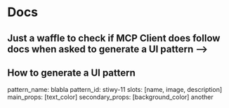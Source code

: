 
# Docs

## Just a waffle to check if MCP Client does follow docs when asked to generate a UI pattern -->

## How to generate a UI pattern 

pattern_name: blabla
pattern_id: stiwy-11
slots: [name, image, description]
main_props: [text_color]
secondary_props: [background_color]
another